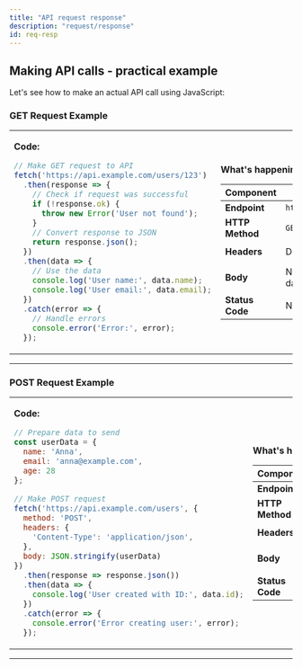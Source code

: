 ```yaml
---
title: "API request response"
description: "request/response"
id: req-resp
---
```


## Making API calls - practical example

Let's see how to make an actual API call using JavaScript:

### GET Request Example

<table>
<tr>
<td width="50%">

**Code:**
```javascript
// Make GET request to API
fetch('https://api.example.com/users/123')
  .then(response => {
    // Check if request was successful
    if (!response.ok) {
      throw new Error('User not found');
    }
    // Convert response to JSON
    return response.json();
  })
  .then(data => {
    // Use the data
    console.log('User name:', data.name);
    console.log('User email:', data.email);
  })
  .catch(error => {
    // Handle errors
    console.error('Error:', error);
  });
```

</td>
<td width="50%">

**What's happening:**

| Component | Request | Response |
|-----------|---------|----------|
| **Endpoint** | `https://api.example.com/users/123` | N/A |
| **HTTP Method** | `GET` | N/A |
| **Headers** | Default headers | `Content-Type: application/json` |
| **Body** | None (GET requests don't send data) | `{"id": 123, "name": "Anna", "email": "anna@example.com"}` |
| **Status Code** | N/A | `200` (Success) or `404` (Not found) |

</td>
</tr>
</table>

---

### POST Request Example

<table>
<tr>
<td width="50%">

**Code:**
```javascript
// Prepare data to send
const userData = {
  name: 'Anna',
  email: 'anna@example.com',
  age: 28
};

// Make POST request
fetch('https://api.example.com/users', {
  method: 'POST',
  headers: {
    'Content-Type': 'application/json',
  },
  body: JSON.stringify(userData)
})
  .then(response => response.json())
  .then(data => {
    console.log('User created with ID:', data.id);
  })
  .catch(error => {
    console.error('Error creating user:', error);
  });
```

</td>
<td width="50%">

**What's happening:**

| Component | Request | Response |
|-----------|---------|----------|
| **Endpoint** | `https://api.example.com/users` | N/A |
| **HTTP Method** | `POST` | N/A |
| **Headers** | `Content-Type: application/json`<br/> | `Content-Type: application/json` |
| **Body** | `{"name": "Anna", "email": "anna@example.com", "age": 28}` | `{"id": 456, "name": "Anna", "email": "anna@example.com"}` |
| **Status Code** | N/A | `201` (Created) or `400` (Bad request) |

</td>
</tr>
</table>

---

